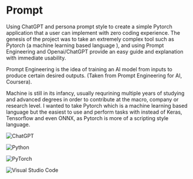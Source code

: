 # Prompt
Using ChatGPT and persona prompt style to create a simple Pytorch application that a user can implement with zero coding experience. The genesis of the project was to take an extremely complex tool such as Pytorch (a machine learning based language ), and using Prompt Engineering and Openai/ChatGPT provide an easy guide and explanation with immediate usability. 

Prompt Engineering is the idea of training an AI model from inputs to produce certain desired outputs. (Taken from Prompt Engineering for AI, Coursera). 

Machine is still in its infancy, usually requrining multiple years of studying and advanced degrees in order to contribute at the macro, company or research level. I wanted to take Pytorch which is a machine learning based language but the easiest to use and perform tasks with instead of Keras, Tensorflow and even ONNX, as Pytorch is more of a scripting style language. 

![ChatGPT](https://img.shields.io/badge/chatGPT-74aa9c?style=for-the-badge&logo=openai&logoColor=white)


![Python](https://img.shields.io/badge/python-3670A0?style=for-the-badge&logo=python&logoColor=ffdd54)


![PyTorch](https://img.shields.io/badge/PyTorch-%23EE4C2C.svg?style=for-the-badge&logo=PyTorch&logoColor=white)


![Visual Studio Code](https://img.shields.io/badge/Visual%20Studio%20Code-0078d7.svg?style=for-the-badge&logo=visual-studio-code&logoColor=white)
